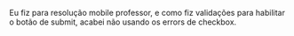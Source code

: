 Eu fiz para resolução mobile professor, e como fiz validações para habilitar o botão de submit, acabei não usando os errors de checkbox.